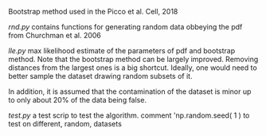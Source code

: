 Bootstrap method used in the Picco et al. Cell, 2018

*rnd.py* contains functions for generating random data obbeying the pdf from Churchman et al. 2006

*lle.py* max likelihood estimate of the parameters of pdf and bootstrap method. Note that the bootstrap method can be largely improved. Removing distances from the largest ones is a big shortcut. Ideally, one would need to better sample the dataset drawing random subsets of it. 

In addition, it is assumed that the contamination of the dataset is minor up to only about 20% of the data being false. 

*test.py* a test scrip to test the algorithm. comment 'np.random.seed( 1 ) to test on different, random, datasets


